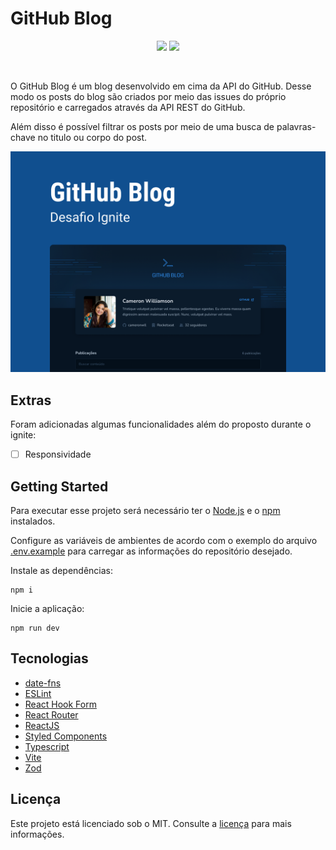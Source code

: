 # GitHub Blog

<p align="center">
  <img src="https://img.shields.io/badge/developer-jfilipedias-blue">
  <img src="https://img.shields.io/github/license/jfilipedias/github-blog">
</p>
<br>

O GitHub Blog é um blog desenvolvido em cima da API do GitHub. Desse modo os posts do blog são criados por meio das issues do próprio repositório e carregados através da API REST do GitHub.

Além disso é possível filtrar os posts por meio de uma busca de palavras-chave no titulo ou corpo do post.

<div align="center">
  <img alt="Image apresentando a interface do projeto GitHub Blog" title="Ignite Timer" src="./docs/cover.png" />
</div>

## Extras

Foram adicionadas algumas funcionalidades além do proposto durante o ignite:

- [ ] Responsividade

## Getting Started

Para executar esse projeto será necessário ter o [Node.js](https://nodejs.org/) e o [npm](https://www.npmjs.com/) instalados.

Configure as variáveis de ambientes de acordo com o exemplo do arquivo [.env.example](.env.example) para carregar as informações do repositório desejado.

Instale as dependências:

```shell
npm i
```

Inicie a aplicação:

```shell
npm run dev
```

## Tecnologias

- [date-fns](https://date-fns.org/)
- [ESLint](https://eslint.org/)
- [React Hook Form](https://react-hook-form.com/)
- [React Router](https://reactrouter.com/en/main)
- [ReactJS](https://reactjs.org/)
- [Styled Components](https://styled-components.com/)
- [Typescript](https://typescriptlang.org/)
- [Vite](https://vitejs.dev/)
- [Zod](https://zod.dev/)

## Licença

Este projeto está licenciado sob o MIT. Consulte a [licença](LICENSE) para mais informações.
